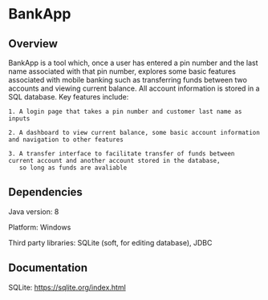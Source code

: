 # BankApp

## Overview

BankApp is a tool which, once a user has entered a pin number and the last name associated with that pin number, explores some basic features associated with mobile banking such as transferring funds between two accounts and viewing current balance. All account information is stored in a SQL database. Key features include:

    1. A login page that takes a pin number and customer last name as inputs

    2. A dashboard to view current balance, some basic account information and navigation to other features

    3. A transfer interface to facilitate transfer of funds between current account and another account stored in the database, 
       so long as funds are avaliable

## Dependencies

Java version: 8

Platform: Windows

Third party libraries: SQLite (soft, for editing database), JDBC

## Documentation

SQLite: https://sqlite.org/index.html

